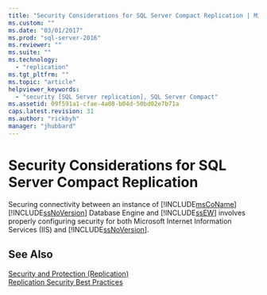 ```yaml
---
title: "Security Considerations for SQL Server Compact Replication | Microsoft Docs"
ms.custom: ""
ms.date: "03/01/2017"
ms.prod: "sql-server-2016"
ms.reviewer: ""
ms.suite: ""
ms.technology: 
  - "replication"
ms.tgt_pltfrm: ""
ms.topic: "article"
helpviewer_keywords: 
  - "security [SQL Server replication], SQL Server Compact"
ms.assetid: 09f591a1-cfae-4a08-b04d-50bd02e7b71a
caps.latest.revision: 31
ms.author: "rickbyh"
manager: "jhubbard"
---
```

# Security Considerations for SQL Server Compact Replication
  Securing connectivity between an instance of [!INCLUDE[msCoName](../../../advanced-analytics/r-services/tutorials/includes/msconame-md.md)] [!INCLUDE[ssNoVersion](../../../advanced-analytics/r-services/includes/ssnoversion-md.md)] Database Engine and [!INCLUDE[ssEW](../../../analysis-services/instances/includes/ssew-md.md)] involves properly configuring security for both Microsoft Internet Information Services (IIS) and [!INCLUDE[ssNoVersion](../../../advanced-analytics/r-services/includes/ssnoversion-md.md)].  
  
## See Also  
 [Security and Protection &#40;Replication&#41;](../../../relational-databases/replication/security/security-and-protection-replication.md)   
 [Replication Security Best Practices](../../../relational-databases/replication/security/replication-security-best-practices.md)  
  
  